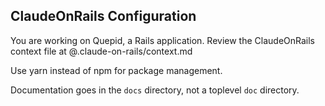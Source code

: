 ## ClaudeOnRails Configuration

You are working on Quepid, a Rails application. Review the ClaudeOnRails context file at @.claude-on-rails/context.md

Use yarn instead of npm for package management.

Documentation goes in the `docs` directory, not a toplevel `doc` directory.
